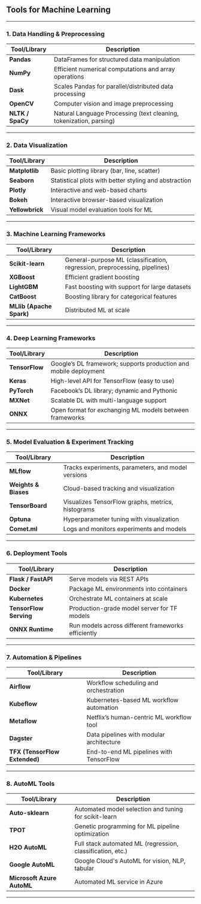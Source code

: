 ## **Tools for Machine Learning**

---

### **1. Data Handling & Preprocessing**

| Tool/Library     | Description                                                        |
| ---------------- | ------------------------------------------------------------------ |
| **Pandas**       | DataFrames for structured data manipulation                        |
| **NumPy**        | Efficient numerical computations and array operations              |
| **Dask**         | Scales Pandas for parallel/distributed data processing             |
| **OpenCV**       | Computer vision and image preprocessing                            |
| **NLTK / SpaCy** | Natural Language Processing (text cleaning, tokenization, parsing) |

---

### **2. Data Visualization**

| Tool/Library    | Description                                           |
| --------------- | ----------------------------------------------------- |
| **Matplotlib**  | Basic plotting library (bar, line, scatter)           |
| **Seaborn**     | Statistical plots with better styling and abstraction |
| **Plotly**      | Interactive and web-based charts                      |
| **Bokeh**       | Interactive browser-based visualization               |
| **Yellowbrick** | Visual model evaluation tools for ML                  |

---

### **3. Machine Learning Frameworks**

| Tool/Library             | Description                                                               |
| ------------------------ | ------------------------------------------------------------------------- |
| **Scikit-learn**         | General-purpose ML (classification, regression, preprocessing, pipelines) |
| **XGBoost**              | Efficient gradient boosting                                               |
| **LightGBM**             | Fast boosting with support for large datasets                             |
| **CatBoost**             | Boosting library for categorical features                                 |
| **MLlib (Apache Spark)** | Distributed ML at scale                                                   |

---

### **4. Deep Learning Frameworks**

| Tool/Library   | Description                                                      |
| -------------- | ---------------------------------------------------------------- |
| **TensorFlow** | Google’s DL framework; supports production and mobile deployment |
| **Keras**      | High-level API for TensorFlow (easy to use)                      |
| **PyTorch**    | Facebook’s DL library; dynamic and Pythonic                      |
| **MXNet**      | Scalable DL with multi-language support                          |
| **ONNX**       | Open format for exchanging ML models between frameworks          |

---

### **5. Model Evaluation & Experiment Tracking**

| Tool/Library         | Description                                        |
| -------------------- | -------------------------------------------------- |
| **MLflow**           | Tracks experiments, parameters, and model versions |
| **Weights & Biases** | Cloud-based tracking and visualization             |
| **TensorBoard**      | Visualizes TensorFlow graphs, metrics, histograms  |
| **Optuna**           | Hyperparameter tuning with visualization           |
| **Comet.ml**         | Logs and monitors experiments and models           |

---

### **6. Deployment Tools**

| Tool/Library           | Description                                        |
| ---------------------- | -------------------------------------------------- |
| **Flask / FastAPI**    | Serve models via REST APIs                         |
| **Docker**             | Package ML environments into containers            |
| **Kubernetes**         | Orchestrate ML containers at scale                 |
| **TensorFlow Serving** | Production-grade model server for TF models        |
| **ONNX Runtime**       | Run models across different frameworks efficiently |

---

### **7. Automation & Pipelines**

| Tool/Library                  | Description                              |
| ----------------------------- | ---------------------------------------- |
| **Airflow**                   | Workflow scheduling and orchestration    |
| **Kubeflow**                  | Kubernetes-based ML workflow automation  |
| **Metaflow**                  | Netflix’s human-centric ML workflow tool |
| **Dagster**                   | Data pipelines with modular architecture |
| **TFX (TensorFlow Extended)** | End-to-end ML pipelines with TensorFlow  |

---

### **8. AutoML Tools**

| Tool/Library               | Description                                                |
| -------------------------- | ---------------------------------------------------------- |
| **Auto-sklearn**           | Automated model selection and tuning for scikit-learn      |
| **TPOT**                   | Genetic programming for ML pipeline optimization           |
| **H2O AutoML**             | Full stack automated ML (regression, classification, etc.) |
| **Google AutoML**          | Google Cloud's AutoML for vision, NLP, tabular             |
| **Microsoft Azure AutoML** | Automated ML service in Azure                              |

---
